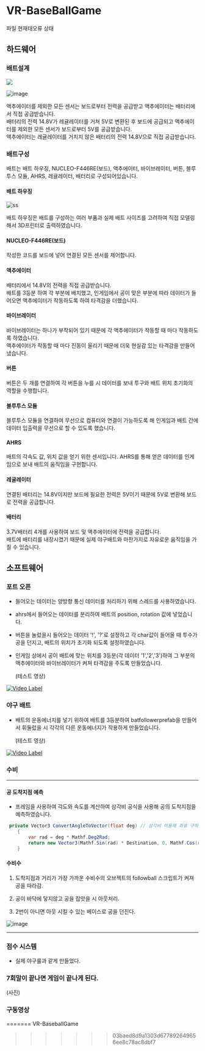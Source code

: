 # VR-BaseBallGame
파일 현재태오류 상태

## 하드웨어

### 배트설계

<img src="https://user-images.githubusercontent.com/86779278/227450107-f5520905-edb5-424f-b13c-5caeb32f6edc.png">


![image](https://user-images.githubusercontent.com/86779278/227450451-0f88e59a-e189-4eaa-9378-2f05246e7b74.png)


액추에이터를 제외한 모든 센서는 보드로부터 전력을 공급받고 액추에이터는 배터리에서 직접 공급받습니다.<br>
배터리의 전력 14.8V가 레귤레이터를 거쳐 5V로 변환된 후 보드에 공급되고 액추에이터를 제외한 모든 센서가 보드로부터 5V를 공급받습니다.<br>
액추에이터는 레귤레이터를 거치지 않은 배터리의 전력 14.8V으로 직접 공급받습니다. <br>

### 배트구성

배트는 배트 하우징, NUCLEO-F446RE(보드), 액추에이터, 바이브레이터, 버튼, 블루투스 모듈, AHRS, 레귤레이터, 배터리로 구성되어있습니다.

#### 배트 하우징

![ss](https://user-images.githubusercontent.com/81669996/231773694-dfc82d81-9534-4807-b433-44c264ef2d14.png)

배트 하우징은 배트를 구성하는 여러 부품과 실제 배트 사이즈를 고려하여 직접 모델링해서 3D프린터로 출력하였습니다.

#### NUCLEO-F446RE(보드)

작성한 코드를 보드에 넣어 연결된 모든 센서를 제어합니다.

#### 액추에이터

배터리에서 14.8V의 전력을 직접 공급받습니다. <br>
배트를 3등분 하여 각 부분에 배치했고, 인게임에서 공이 맞은 부분에 따라 데이터가 들어오면 액추에이터가 작동하도록 하여 타격감을 더했습니다.

#### 바이브레이터

바이브레이터는 하나가 부착되어 있기 때문에 각 액추에이터가 작동할 때 마다 작동하도록 하였습니다.<br>
액추에이터가 작동할 때 마다 진동이 울리기 때문에 더욱 현실감 있는 타격감을 만들어 냈습니다.

#### 버튼

버튼은 두 개를 연결하여 각 버튼을 누를 시 데이터를 보내 투구와 배트 위치 초기화의 역할을 수행합니다.

#### 블루투스 모듈

블루투스 모듈을 연결하여 무선으로 컴퓨터와 연결이 가능하도록 해 인게임과 배트 간에 데이터 입출력을 무선으로 할 수 있도록 했습니다. 

#### AHRS

배트의 각속도 값, 위치 값을 얻기 위한 센서입니다. AHRS를 통해 얻은 데이터를 인게임으로 보내 배트의 움직임을 구현합니다.

#### 레귤레이터

연결된 배터리는 14.8V이지만 보드에 필요한 전력은 5V이기 때문에 5V로 변환해 보드로 전력을 공급합니다.

#### 배터리

3.7V배터리 4개를 사용하여 보드 및 액추에이터에 전력을 공급합니다. <br>
배트에 배터리를 내장시켰기 때문에 실제 야구배트와 마찬가지로 자유로운 움직임을 가질 수 있습니다.









## 소프트웨어

### 포트 오픈 
- 들어오는 데이터는 양방향 통신 데이터를 처리하기 위해 스레드를 사용하였습니다.
- ahrs에서 들어오는 데이터를 분리하여 배트의 position, rotation 값에 넣었습니다.   

- 버튼을 눌렀을시 들어오는 데이터 '!', '?'로 설정하고 각 char값이 들어올 때 투수가 공을 던지고, 배트의 위치가 초기화 되도록 설정하였습니다.
- 인게임 상에서 공이 배트에 맞는 위치를 3등분(각 데이터 '1','2','3')하여 그 부분의 액추에이터와 바이브레이터가 켜져 타격감을 주도록 만들었습니다.   
  
	(테스트 영상)   
	

[![Video Label](http://img.youtube.com/vi/lDdn7Zv6igA/0.jpg)](https://youtu.be/lDdn7Zv6igA)

### 야구 배트   

- 배트의 운동에너지를 넣기 위하여 배트를 3등분하여 batfollowerprefab을 만들어서 휘둘렀을 시 각각의 다른 운동에너지가 작용하게 만들었습니다.   

	(테스트 영상)   
	
[![Video Label](http://img.youtube.com/vi/UHFD1X_e1nc/0.jpg)](https://youtu.be/UHFD1X_e1nc)
### 수비
- - -
#### 공 도착지점 예측  

- 프레임을 사용하여 각도와 속도를 계산하여 삼각비 공식을 사용해 공의 도착지점을 예측하였습니다.
```c#
 private Vector3 ConvertAngleToVector(float deg) // 삼각비 이용해 좌표 구하기 (거리와 각도 이용해)  
    {
        var rad = deg * Mathf.Deg2Rad;
        return new Vector3(Mathf.Sin(rad) * Destination, 0, Mathf.Cos(rad) * Destination);    
    }
```

#### 수비수   

 1. 도착지점과 거리가 가장 가까운 수비수의 오브젝트의 followball 스크립트가 켜져 공을 따라감.   
 
 2. 공이 바닥에 닿지않고 공을 잡앗을 시 아웃처리.   
 
 3. 2번이 아니면 아웃 시킬 수 있는 베이스로 공을 던진다.
 
 ![image](https://user-images.githubusercontent.com/86779278/227711746-da3ff810-02a0-47aa-a1d2-d990c808763c.png)

- - -

### 점수 시스템
- 실제 야구룰과 같게 만들었다.

### 7회말이 끝나면 게임이 끝나게 된다.
(사진)

### 구동영상
=======
VR-BaseballGame
>>>>>>> 03baed8d9a1303d677892649656ee8c78ac8dbf7
